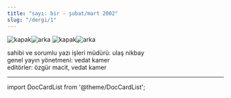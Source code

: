```yaml
---
title: "sayı: bir - şubat/mart 2002"
slug: "/dergi/1"
---
```


![kapak](/img/ky01_00_caglacomert_zaferyalcinpinar.jpg)![arka](/img/ky01_36_barisozdemir.jpg)
![kapak](/img/1_kapak.jpg)![arka](/img/1_arka.jpg)

sahibi ve sorumlu yazı işleri müdürü: ulaş nikbay  
genel yayın yönetmeni: vedat kamer  
editörler: özgür macit, vedat kamer  


---
import DocCardList from '@theme/DocCardList';

<DocCardList />

